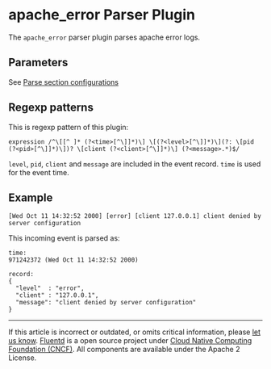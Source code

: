 # apache\_error Parser Plugin

The `apache_error` parser plugin parses apache error logs.


## Parameters

See [Parse section configurations](/configuration/parse-section.md)


## Regexp patterns

This is regexp pattern of this plugin:

```
expression /^\[[^ ]* (?<time>[^\]]*)\] \[(?<level>[^\]]*)\](?: \[pid (?<pid>[^\]]*)\])? \[client (?<client>[^\]]*)\] (?<message>.*)$/
```

`level`, `pid`, `client` and `message` are included in the event record.
`time` is used for the event time.


## Example

```
[Wed Oct 11 14:32:52 2000] [error] [client 127.0.0.1] client denied by server configuration
```

This incoming event is parsed as:

```
time:
971242372 (Wed Oct 11 14:32:52 2000)

record:
{
  "level"  : "error",
  "client" : "127.0.0.1",
  "message": "client denied by server configuration"
}
```


------------------------------------------------------------------------

If this article is incorrect or outdated, or omits critical information, please [let us know](https://github.com/fluent/fluentd-docs/issues?state=open).
[Fluentd](http://www.fluentd.org/) is a open source project under [Cloud Native Computing Foundation (CNCF)](https://cncf.io/). All components are available under the Apache 2 License.
